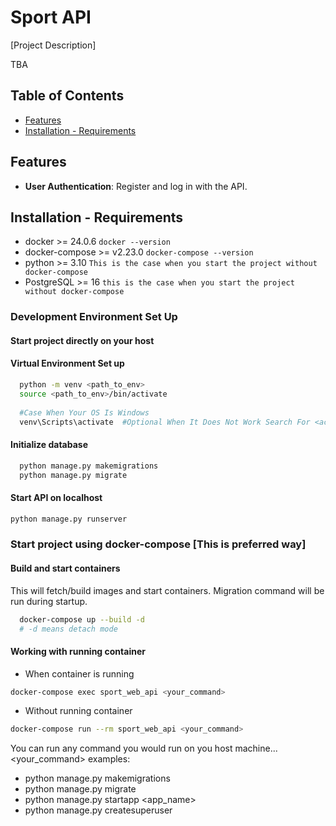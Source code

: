 # Sport API

[Project Description]

TBA

## Table of Contents

- [Features](#features)
- [Installation - Requirements](#installation)

## Features

- **User Authentication**: Register and log in with the API.

## Installation - Requirements

* docker >= 24.0.6
  ```docker --version```
* docker-compose >= v2.23.0
  ```docker-compose --version```
* python >= 3.10
  ```This is the case when you start the project without docker-compose```
* PostgreSQL >= 16
  ```this is the case when you start the project without docker-compose```

### Development Environment Set Up

#### Start project directly on your host

#### Virtual Environment Set up

```bash
  python -m venv <path_to_env>
  source <path_to_env>/bin/activate
  
  #Case When Your OS Is Windows
  venv\Scripts\activate  #Optional When It Does Not Work Search For <activate.bat> File
```

#### Initialize database

```bash
  python manage.py makemigrations
  python manage.py migrate
```

#### Start API on localhost

```bash
python manage.py runserver
```

### Start project using docker-compose [This is preferred way]

#### Build and start containers

This will fetch/build images and start containers. Migration command will be run during startup.

```bash
  docker-compose up --build -d
  # -d means detach mode
```

#### Working with running container

* When container is running

```bash
docker-compose exec sport_web_api <your_command>
```

* Without running container

```bash
docker-compose run --rm sport_web_api <your_command>
```

You can run any command you would run on you host machine...
<your_command> examples:

* python manage.py makemigrations
* python manage.py migrate
* python manage.py startapp <app_name>
* python manage.py createsuperuser